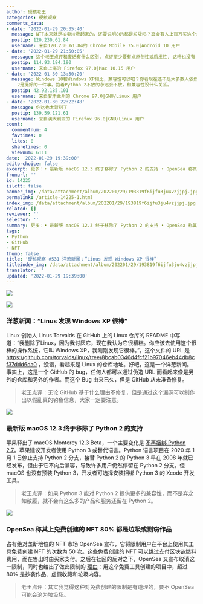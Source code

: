 ```yaml
---
author: 硬核老王
categories: 硬核观察
comments_data:
- date: '2022-01-29 20:35:40'
  message: NTF本来就是拍卖垃圾起家的，还要说明80%都是垃圾吗？真会有人上百万买这个垃圾? 营销罢了。毕加索早就玩烂了
  postip: 120.230.61.84
  username: 来自120.230.61.84的 Chrome Mobile 75.0|Android 10 用户
- date: '2022-01-29 21:50:05'
  message: 这个老王点评和废话有什么区别. 点评至少要有点原创性或启发性, 这啥也没有
  postip: 114.93.184.190
  username: 来自上海的 Firefox 97.0|Mac 10.15 用户
- date: '2022-01-30 13:50:20'
  message: Windows 10和Windows XP相比，兼容性可以吧？你看现在还不是大多数人依然抱着Windows XP不放。所以，Python 3不兼容Python
    2是挺好的一件事。抱着Python 2不放的永远会不放，和兼容性没什么关系。
  postip: 42.92.185.101
  username: 来自甘肃兰州的 Chrome 97.0|GNU/Linux 用户
- date: '2022-01-30 22:22:48'
  message: 你这也太苛刻了
  postip: 139.59.121.61
  username: 来自澳大利亚的 Firefox 96.0|GNU/Linux 用户
count:
  commentnum: 4
  favtimes: 0
  likes: 0
  sharetimes: 0
  viewnum: 6111
date: '2022-01-29 19:39:00'
editorchoice: false
excerpt: 更多：• 最新版 macOS 12.3 终于移除了 Python 2 的支持 • OpenSea 称其上免费创建的 NFT 80% 都是垃圾或剽窃作品
fromurl: ''
id: 14225
islctt: false
banner_img: /data/attachment/album/202201/29/193819f6ijfu3ju4vzjjpj.jpg
permalink: /article-14225-1.html
index_img: /data/attachment/album/202201/29/193819f6ijfu3ju4vzjjpj.jpg
related: []
reviewer: ''
selector: ''
summary: 更多：• 最新版 macOS 12.3 终于移除了 Python 2 的支持 • OpenSea 称其上免费创建的 NFT 80% 都是垃圾或剽窃作品
tags:
- Python
- GitHub
- NFT
thumb: false
title: '硬核观察 #531 洋葱新闻：“Linus 发现 Windows XP 很棒”'
titleindex_img: /data/attachment/album/202201/29/193819f6ijfu3ju4vzjjpj.jpg
translator: ''
updated: '2022-01-29 19:39:00'
---
```


![](/data/attachment/album/202201/29/193819f6ijfu3ju4vzjjpj.jpg)


![](/data/attachment/album/202201/29/193828ajcrlr83jr8but8j.jpg)


### 洋葱新闻：“Linus 发现 Windows XP 很棒”


Linux 创始人 Linus Torvalds 在 GitHub 上的 Linux 仓库的 README 中写道：“我删除了Linux，因为我讨厌它，现在我认为它很糟糕。你应该去使用这个很棒的操作系统，它叫 Windows XP，我刚刚发现它很棒。”，这个文件的 URL 是 <https://github.com/torvalds/linux/tree/8bcab0346d4fcf21b97046eb44db8cf37ddd6da0> ，没错，看起来是 Linux 的仓库地址。好吧，这是一个洋葱新闻。事实上，这是一个 GitHub 的 bug，任何人都可以通过伪造 URL 而看起来像是另外的仓库和另外的作者。而这个 Bug 由来已久，但是 GitHub 从未准备修复。



> 
> 老王点评：无论 GitHub 基于什么理由不修复，但是通过这个漏洞可以制作出以假乱真的钓鱼信息，大家一定要注意。
> 
> 
> 


![](/data/attachment/album/202201/29/193839n87irhuzaa8ryw68.jpg)


### 最新版 macOS 12.3 终于移除了 Python 2 的支持


苹果释出了 macOS Monterey 12.3 Beta，一个主要变化是 [不再捆绑 Python 2.7](https://developer.apple.com/documentation/macos-release-notes/macos-12_3-release-notes#Python)。苹果建议开发者使用 Python 3 或替代语言。Python 语言项目在 2020 年 1 月 1 日停止支持 Python 2 分支，接替 Python 2 的 Python 3 早在 2008 年就已经发布，但由于它不向后兼容，导致许多用户仍然停留在 Python 2 分支。但 macOS 也没有预装 Python 3，开发者可选择安装捆绑 Python 3 的 Xcode 开发工具。



> 
> 老王点评：如果 Python 3 能对 Python 2 提供更多的兼容性，而不是弃之如敝履，就不会有这么多的产品和服务还留在 Python 2。
> 
> 
> 


![](/data/attachment/album/202201/29/193857mzln82ib80i1j8tu.jpg)


### OpenSea 称其上免费创建的 NFT 80% 都是垃圾或剽窃作品


占有绝对垄断地位的 NFT 市场 OpenSea 宣布，它将限制用户在平台上使用其工具免费创建 NFT 的次数为 50 次。这些免费创建的 NFT 可以跳过支付区块链燃料费用，而在售出时由买家支付。之后在社区的反对之下，OpenSea 又宣布取消这一限制，同时也给出了做此限制的 [理由](https://twitter.com/opensea/status/1486843201352716289)：用这个免费工具创建的项目中，超过 80% 是抄袭作品、虚假收藏和垃圾内容。



> 
> 老王点评：其实我觉得这种对免费创建的限制是有道理的，要不 OpenSea 可能会沦为垃圾场。
> 
> 
>